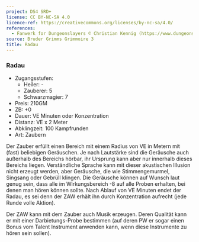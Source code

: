 ```yaml
---
project: DS4 SRD+
license: CC BY-NC-SA 4.0
licence-ref: https://creativecommons.org/licenses/by-nc-sa/4.0/
references: 
  - Fanwerk for Dungeonslayers © Christian Kennig (https://www.dungeonslayers.net/)
source: Bruder Grimms Grimmoire 3
title: Radau
---
```


### Radau

- Zugangsstufen:
  - Heiler: -
  - Zauberer: 5
  - Schwarzmagier: 7
- Preis: 210GM
- ZB: +0
- Dauer: VE Minuten oder Konzentration
- Distanz: VE x 2 Meter
- Abklingzeit: 100 Kampfrunden
- Art: Zaubern

Der Zauber erfüllt einen Bereich mit einem Radius von VE in Metern mit (fast) beliebigen Geräuschen. Je nach Lautstärke sind die Geräusche auch außerhalb des Bereichs hörbar, ihr Ursprung kann aber nur innerhalb dieses Bereichs liegen. Verständliche Sprache kann mit dieser akustischen Illusion nicht erzeugt werden, aber Geräusche, die wie Stimmengemurmel, Singsang oder Gebrüll klingen. Die Geräusche können auf Wunsch laut genug sein, dass alle im Wirkungsbereich -8 auf alle Proben erhalten, bei denen man hören können sollte. Nach Ablauf von VE Minuten endet der Radau, es sei denn der ZAW erhält ihn durch Konzentration aufrecht (jede Runde volle Aktion).

Der ZAW kann mit dem Zauber auch Musik erzeugen. Deren Qualität kann er mit einer Darbietungs-Probe bestimmen (auf deren PW er sogar einen Bonus vom Talent Instrument anwenden kann, wenn diese Instrumente zu hören sein sollen).

